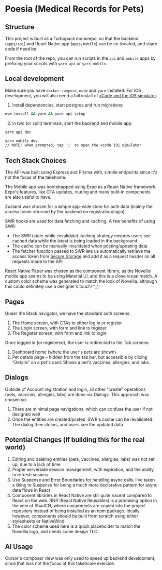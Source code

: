 # Poesia (Medical Records for Pets)

## Structure

This project is built as a Turbopack monorepo, so that the backend (`apps/api`) and React Native app (`apps/mobile`) can be co-located, and share code if need be.

From the root of the repo, you can run scripts in the `api` and `mobile` apps by prefixing your scripts with `yarn api` or `yarn mobile`.

## Local development

Make sure you have `docker-compose`, `node` and `yarn` installed. For iOS development, you will also need a full install of [xCode and the iOS simulator](https://reactnative.dev/docs/set-up-your-environment#xcode).

1. Install dependencies, start postgres and run migrations:

```sh
nvm install && yarn && yarn api setup
```

2. In two (or split) terminals, start the backend and mobile app:

```sh
yarn api dev
```

```sh
yarn mobile dev
// NOTE: when prompted, tap 'i' to open the xcode iOS simulator
```

## Tech Stack Choices

The API was built using Express and Prisma with, simple endpoints since it's not the focus of the takehome.

The Mobile app was bootstrapped using Expo as a React Native framework. Expo's features, like OTA updates, routing and many built-in components are also useful to have.

Zustand was chosen for a simple app-wide store for auth data (mainly the access token returned by the backend on registration/login).

SWR hooks are used for data fetching and caching. A few benefits of using SWR:

- The SWR (stale-while-revalidate) caching strategy ensures users see cached data while the latest is being loaded in the background
- The cache can be manually invalidated when posting/updating data
- The fetcher function passed to SWR lets us automatically retrieve the access token from [Secure Storage](https://docs.expo.dev/versions/latest/sdk/securestore/) and add it as a request header on all requests made to the API

React Native Paper was chosen as the component library, as the Novellia mobile app seems to be using Material UI, and this is a close visual match. A custom color scheme was generated to match the look of Novellia, although this could definitely use a designer's touch! ^\_^;

## Pages

Under the Stack navigator, we have the standard auth screens:

1. The Home screen, with CTAs to either log in or register
2. The Login screen, with form and link to register
3. The Register screen, with form and link to login

Once logged in (or registered), the user is redirected to the Tab screens:

1. Dashboard home (where the user's pets are shown)
2. Pet details page – hidden from the tab bar, but accessible by clicing "Details" on a pet's card. Shows a pet's vaccines, allergies, and labs.

## Dialogs

Outside of Account registration and login, all other "create" operations (pets, vaccines, allergies, labs) are done via Dialogs. This approach was chosen so:

1. There are minimal page navigations, which can confuse the user if not designed well
2. Once the entities are created/posted, SWR's cache can be revalidated. The dialog then closes, and users see the updated data

## Potential Changes (if building this for the real world)

1. Editing and deleting entities (pets, vaccines, allergies, labs) was not set up, due to a lack of time
2. Proper serverside session management, with expiration, and the ability to refresh sesions
3. Use Suspense and Error Boundaries for handling async calls. I've taken a liking to Suspense for being a much more declarative pattern for async data flows in React
4. Component libraries in React Native are still quite nacent compared to React on the web. RNR (React Native Reusables) is a promising option in the vein of ShadCN, where components are copied into the project repository instead of being installed as an npm package. Ideally however, components should be built from scratch using either stylesheets or NativeWind
5. The color scheme used here is a quick placeholder to match the Novellia logo, and needs some design TLC

## AI Usage

Cursor's composer view was only used to speed up backend development, since that was not the focus of this takehome exercise.
